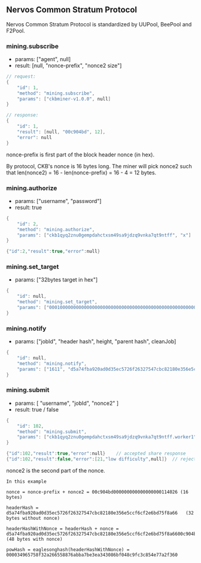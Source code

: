## Nervos Common Stratum Protocol
Nervos Common Stratum Protocol is standardized by UUPool, BeePool and F2Pool.
### mining.subscribe
* params: ["agent", null]
* result: [null, "nonce-prefix", "nonce2 size"]

```c
// request:
{
	"id": 1,
	"method": "mining.subscribe",
	"params": ["ckbminer-v1.0.0", null]
}

// response:
{
	"id": 1,
	"result": [null, "00c904bd", 12],
	"error": null
}
```

nonce-prefix is first part of the block header nonce (in hex).

By protocol, CKB's nonce is 16 bytes long. The miner will pick nonce2 such that len(nonce2) = 16 - len(nonce-prefix) = 16 - 4 = 12 bytes.

### mining.authorize
- params: ["username", "password"]
- result: true

```c
{
	"id": 2,
	"method": "mining.authorize",
	"params": ["ckb1qyq2znu0gempdahctxsm49sa9jdzq9vnka7qt9ntff", "x"]
}

{"id":2,"result":true,"error":null}
```

### mining.set_target

* params: ["32bytes target in hex"]

```c
{
	"id": null,
	"method": "mining.set_target",
	"params": ["0001000000000000000000000000000000000000000000000000000000000000"]
}
```

### mining.notify

* params: ["jobId", "header hash", height, "parent hash", cleanJob]

```c
{
	"id": null,
	"method": "mining.notify",
	"params": ["1611", "d5a74fba920ad0d35ec5726f26327547cbc82180e356e5ccf6cf2e6bd75f8a66", 1, "df4f27b8a8baae4672012c7a57b3abd684e516b5a2739cfec71d8d071e85fe12", true]
}
```

### mining.submit
* params: [ "username", "jobId", "nonce2" ]
* result: true / false

```c
{
	"id": 102,
	"method": "mining.submit",
	"params": ["ckb1qyq2znu0gempdahctxsm49sa9jdzq9vnka7qt9ntff.worker1", "1611", "000000000000000000114026"]
}

{"id":102,"result":true,"error":null}    // accepted share response
{"id":102,"result":false,"error":[21,"low difficulty",null]}  // rejected share response
```

nonce2 is the second part of the nonce.

```
In this example

nonce = nonce-prefix + nonce2 = 00c904bd000000000000000000114026 (16 bytes)

headerHash = d5a74fba920ad0d35ec5726f26327547cbc82180e356e5ccf6cf2e6bd75f8a66   (32 bytes without nonce)

headerHashWithNonce = headerHash + nonce = d5a74fba920ad0d35ec5726f26327547cbc82180e356e5ccf6cf2e6bd75f8a6600c904bd000000000000000000114026   (48 bytes with nonce)

powHash = eaglesonghash(headerHashWithNonce) = 000034965758f32a266558876abba7be3ea343086bf048c9fc3c854e77a2f360
```


